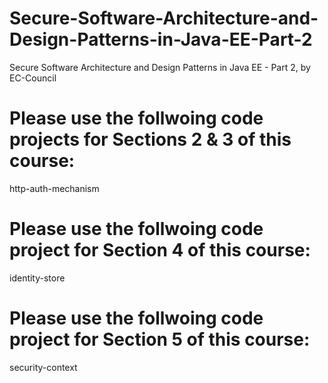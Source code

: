 # Secure-Software-Architecture-and-Design-Patterns-in-Java-EE-Part-2
Secure Software Architecture and Design Patterns in Java EE - Part 2, by EC-Council
# Please use the follwoing code projects for Sections 2 & 3 of this course:
http-auth-mechanism
# Please use the follwoing code project for Section 4 of this course:
identity-store
# Please use the follwoing code project for Section 5 of this course:
security-context

